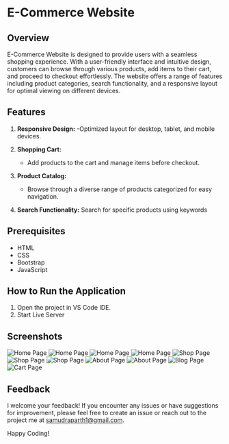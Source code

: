 # E-Commerce Website

## Overview

E-Commerce Website is designed to provide users with a seamless shopping experience. With a user-friendly interface and intuitive design, customers can browse through various products, add items to their cart, and proceed to checkout effortlessly. The website offers a range of features including product categories, search functionality, and a responsive layout for optimal viewing on different devices.

## Features

1. **Responsive Design:**
   -Optimized layout for desktop, tablet, and mobile devices.

2. **Shopping Cart:**
   - Add products to the cart and manage items before checkout.

3. **Product Catalog:**
   - Browse through a diverse range of products categorized for easy navigation.

4. **Search Functionality:**
   Search for specific products using keywords


## Prerequisites

- HTML
- CSS
- Bootstrap
- JavaScript


## How to Run the Application

1. Open the project in VS Code IDE.
2. Start Live Server


## Screenshots

![Home Page]("./img/outputs/home1.png")
![Home Page]("./img/outputs/home2.png")
![Home Page]("./img/outputs/home3.png")
![Home Page]("./img/outputs/home4.png")
![Shop Page]("./img/outputs/shop1.png")
![Shop Page]("./img/outputs/shop2.png")
![Shop Page]("./img/outputs/shop3.png")
![About Page]("./img/outputs/about1.png")
![About Page]("./img/outputs/about11.png")
![Blog Page]("./img/outputs/blog1.png")
![Cart Page]("./img/outputs/cart1.png")
## Feedback

I welcome your feedback! If you encounter any issues or have suggestions for improvement, please feel free to create an issue or reach out to the project me at samudraparth1@gmail.com.

Happy Coding!
